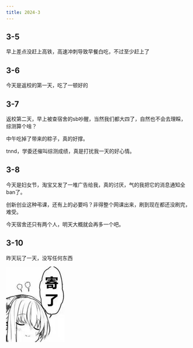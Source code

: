 ```yaml
---
title: 2024-3
---
```

## 3-5
早上差点没赶上高铁，高速冲刺导致早餐白吃，不过至少赶上了

## 3-6
今天是返校的第一天，吃了一顿好的

## 3-7
返校第二天，早上被查宿舍的sb吵醒，当然我们都大四了，自然也不会去理睬，综测算个啥？

中午吃掉了带来的粽子，真的好撑。

tnnd，学委还催叫综测成绩，真是打扰我一天的好心情。

## 3-8
今天是妇女节，淘宝又发了一堆广告给我，真的讨厌，气的我把它的消息通知全ban了。

创新创业这种弔课，还有上的必要吗？非得整个网课出来，刷到现在都还没刷完，难受。

今天宿舍还只有两个人，明天大概就会再多一个吧。

## 3-10
昨天玩了一天，没写任何东西

![寄了](/assets/img/寄了.jpg)